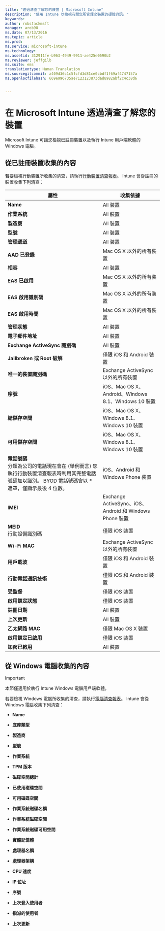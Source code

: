 ```yaml
---
title: "透過清查了解您的裝置 | Microsoft Intune"
description: "使用 Intune 以檢視有關您所管理之裝置的硬體資訊。"
keywords: 
author: robstackmsft
manager: arob98
ms.date: 07/13/2016
ms.topic: article
ms.prod: 
ms.service: microsoft-intune
ms.technology: 
ms.assetid: 312911fe-b963-4949-9911-ae425e0590b2
ms.reviewer: jeffgilb
ms.suite: ems
translationtype: Human Translation
ms.sourcegitcommit: a409d36c1c5fcfd3d81ce0cbdf1f69af4747157a
ms.openlocfilehash: 669e096735ae7123123873dad8982abf2c4c38d6


---
```


# 在 Microsoft Intune 透過清查了解您的裝置
Microsoft Intune 可讓您檢視已註冊裝置以及執行 Intune 用戶端軟體的 Windows 電腦。

## 從已註冊裝置收集的內容
若要檢視行動裝置所收集的清查，請執行[行動裝置清查報表](understand-microsoft-intune-operations-by-using-reports.md)。 Intune 會從註冊的裝置收集下列清查：

|屬性|收集依據|
|------------|-----------------------|
|**Name**|All 裝置|
|**作業系統**|All 裝置|
|**製造商**|All 裝置|
|**型號**|All 裝置|
|**管理通道**|All 裝置|
|**AAD 已登錄**|Mac OS X 以外的所有裝置|
|**相容**|All 裝置|
|**EAS 已啟用**|Mac OS X 以外的所有裝置|
|**EAS 啟用識別碼**|Mac OS X 以外的所有裝置|
|**EAS 啟用時間**|Mac OS X 以外的所有裝置|
|**管理狀態**|All 裝置|
|**電子郵件地址**|All 裝置|
|**Exchange ActiveSync 識別碼**|All 裝置|
|**Jailbroken 或 Root 破解**|僅限 iOS 和 Android 裝置|
|**唯一的裝置識別碼**|Exchange ActiveSync 以外的所有裝置|
|**序號**|iOS、Mac OS X、Android、Windows 8.1、Windows 10 裝置|
|**總儲存空間**|iOS、Mac OS X、Windows 8.1、Windows 10 裝置|
|**可用儲存空間**|iOS、Mac OS X、Windows 8.1、Windows 10 裝置|
|**電話號碼**<br>分類為公司的電話現在會在 (舉例而言) 您執行行動裝置清查報表時利用其完整電話號碼加以識別。 BYOD 電話號碼會以 &#42; 遮罩，僅顯示最後 4 位數。|iOS、Android 和 Windows Phone 裝置|
|**IMEI**|Exchange ActiveSync、iOS、Android 和 Windows Phone 裝置|
|**MEID**<br>行動設備識別碼|僅限 iOS 裝置|
|**Wi-Fi MAC**|Exchange ActiveSync 以外的所有裝置|
|**用戶載波**|僅限 iOS 和 Android 裝置|
|**行動電話通訊技術**|僅限 iOS 和 Android 裝置|
|**受監督**|僅限 iOS 裝置|
|**啟用鎖定狀態**|僅限 iOS 裝置|
|**註冊日期**|All 裝置|
|**上次更新**|All 裝置|
|**乙太網路 MAC**|僅限 Mac OS X 裝置|
|**啟用鎖定已啟用**|僅限 iOS 裝置|
|**加密已啟用**|All 裝置|

## 從 Windows 電腦收集的內容
> [!IMPORTANT]
> 本節僅適用於執行 Intune Windows 電腦用戶端軟體。

若要檢視 Windows 電腦所收集的清查，請執行[電腦清查報表](understand-microsoft-intune-operations-by-using-reports.md)。 Intune 會從 Windows 電腦收集下列清查：

-   **Name**

-   **底座類型**

-   **製造商**

-   **型號**

-   **作業系統**

-   **TPM 版本**

-   **磁碟空間總計**

-   **已使用磁碟空間**

-   **可用磁碟空間**

-   **作業系統磁碟名稱**

-   **作業系統磁碟空間**

-   **作業系統磁碟可用空間**

-   **實體記憶體**

-   **處理器名稱**

-   **處理器架構**

-   **CPU 速度**

-   **IP 位址**

-   **序號**

-   **上次登入使用者**

-   **指派的使用者**

-   **上次更新**

<!-- this section below belongs in the planning journey
### See Also
[Monitoring and reports with Microsoft Intune](monitoring-and-reports-with-microsoft-intune.md)
-->



<!--HONumber=Jul16_HO3-->


